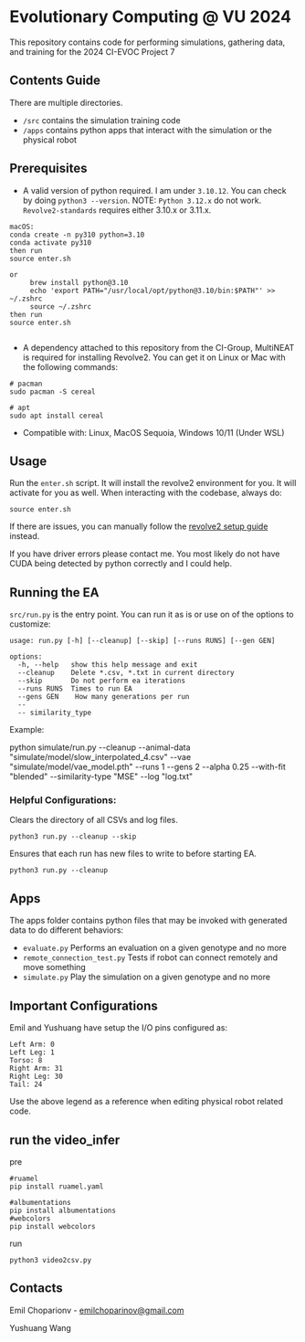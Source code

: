 # Evolutionary Computing @ VU 2024
This repository contains code for performing simulations, gathering data, and training for the 2024 CI-EVOC Project 7

## Contents Guide
There are multiple directories. 
- `/src` contains the simulation training code
- `/apps` contains python apps that interact with the simulation or the physical robot

## Prerequisites
- A valid version of python required. I am under `3.10.12`. You can check by doing `python3 --version`. NOTE: `Python 3.12.x` do not work. `Revolve2-standards` requires either 3.10.x or 3.11.x.
 ```
macOS:
conda create -n py310 python=3.10
conda activate py310
then run 
source enter.sh

or
      brew install python@3.10
      echo 'export PATH="/usr/local/opt/python@3.10/bin:$PATH"' >> ~/.zshrc
      source ~/.zshrc
then run 
source enter.sh


``` 
- A dependency attached to this repository from the CI-Group, MultiNEAT is required for installing
  Revolve2. You can get it on Linux or Mac with the following commands:
```
# pacman
sudo pacman -S cereal

# apt
sudo apt install cereal
```

- Compatible with: Linux, MacOS Sequoia, Windows 10/11 (Under WSL)

## Usage
Run the `enter.sh` script. It will install the revolve2 environment for you. It will activate for you as well. When interacting with the codebase, always do:

```
source enter.sh
```

If there are issues, you can manually follow the [revolve2 setup guide](https://ci-group.github.io/revolve2/installation/index.html#prerequisites) instead.

If you have driver errors please contact me. You most likely do not have CUDA being detected by python correctly and I could help.

## Running the EA
`src/run.py` is the entry point. You can run it as is or use on of the options to customize:

```
usage: run.py [-h] [--cleanup] [--skip] [--runs RUNS] [--gen GEN]

options:
  -h, --help   show this help message and exit
  --cleanup    Delete *.csv, *.txt in current directory
  --skip       Do not perform ea iterations
  --runs RUNS  Times to run EA
  --gens GEN    How many generations per run
  --
  -- similarity_type
```
Example:

 python simulate/run.py --cleanup --animal-data  "simulate/model/slow_interpolated_4.csv" --vae "simulate/model/vae_model.pth"  --runs 1 --gens 2 --alpha 0.25 --with-fit "blended" --similarity-type "MSE" --log "log.txt"

### Helpful Configurations:
Clears the directory of all CSVs and log files.
```
python3 run.py --cleanup --skip
```

Ensures that each run has new files to write to before starting EA.
```
python3 run.py --cleanup
```

## Apps
The apps folder contains python files that may be invoked with generated data to
do different behaviors:
- `evaluate.py` Performs an evaluation on a given genotype and no more
- `remote_connection_test.py` Tests if robot can connect remotely and move something
- `simulate.py` Play the simulation on a given genotype and no more 

## Important Configurations
Emil and Yushuang have setup the I/O pins configured as:

```
Left Arm: 0
Left Leg: 1
Torso: 8
Right Arm: 31
Right Leg: 30
Tail: 24
```

Use the above legend as a reference when editing physical robot related code.

## run the video_infer 
pre
```
#ruamel
pip install ruamel.yaml

#albumentations
pip install albumentations
#webcolors
pip install webcolors

```

run
```
python3 video2csv.py
```


## Contacts
Emil Choparionv - emilchoparinov@gmail.com 

Yushuang Wang
